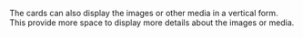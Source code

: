 The cards can also display the images or other media in a vertical form.
This provide more space to display more details about the images or media.